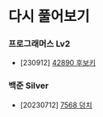 # 다시 풀어보기

### 프로그래머스 Lv2 
- [230912] [42890 후보키](https://school.programmers.co.kr/learn/courses/30/lessons/42890)

### 백준 Silver
- [20230712] [7568 덩치](https://www.acmicpc.net/problem/7568)